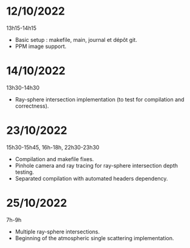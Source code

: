 # 12/10/2022
13h15-14h15

- Basic setup : makefile, main, journal et dépôt git.
- PPM image support.

# 14/10/2022
13h30-14h30

- Ray-sphere intersection implementation (to test for compilation and correctness).

# 23/10/2022
15h30-15h45, 16h-18h, 22h30-23h30

- Compilation and makefile fixes.
- Pinhole camera and ray tracing for ray-sphere intersection depth testing.
- Separated compilation with automated headers dependency.

# 25/10/2022
7h-9h

- Multiple ray-sphere intersections.
- Beginning of the atmospheric single scattering implementation.
